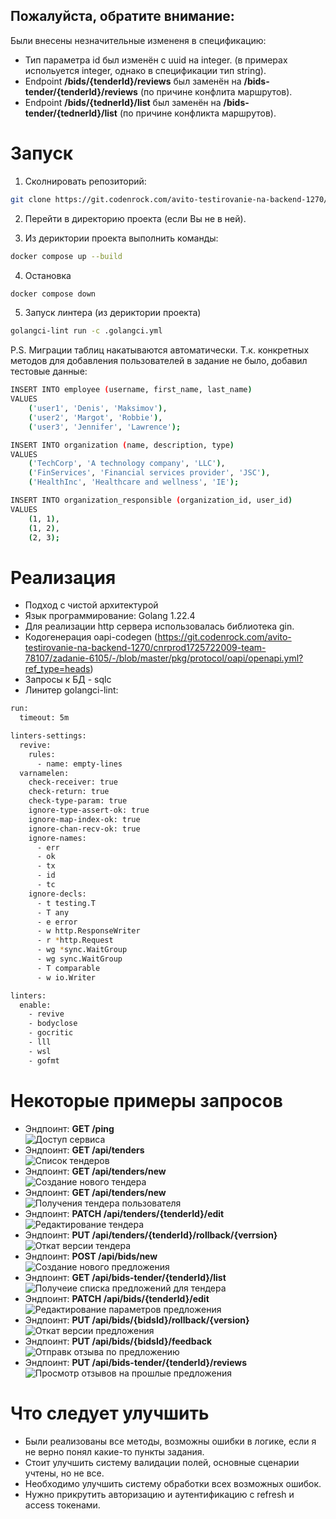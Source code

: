 ## Пожалуйста, обратите внимание:
Были внесены незначительные измененя в спецификацию:
 - Тип параметра id был изменён с uuid на integer. (в примерах испольуется integer, однако в спецификации тип string).  
 - Endpoint **/bids/{tenderId}/reviews** был заменён на **/bids-tender/{tenderId}/reviews** (по причине конфлита маршрутов).  
 - Endpoint **/bids/{tednerId}/list** был заменён на **/bids-tender/{tednerId}/list** (по причине конфликта маршрутов).  

# Запуск  

1. Сколнировать репозиторий:
```bash   
git clone https://git.codenrock.com/avito-testirovanie-na-backend-1270/cnrprod1725722009-team-78107/zadanie-6105.git  
```
2. Перейти в директорию проекта (если Вы не в ней).  

3. Из дериктории проекта выполнить команды:  
```bash      
docker compose up --build 
```
4. Остановка  
```bash      
docker compose down
```
5. Запуск линтера (из дериктории проекта)
```bash
golangci-lint run -c .golangci.yml
```
P.S. Миграции таблиц накатываются автоматически. Т.к. конкретных методов для добавления пользователей в задание не было, добавил тестовые данные:  
```bash      
INSERT INTO employee (username, first_name, last_name)
VALUES
    ('user1', 'Denis', 'Maksimov'),
    ('user2', 'Margot', 'Robbie'),
    ('user3', 'Jennifer', 'Lawrence');

INSERT INTO organization (name, description, type)
VALUES
    ('TechCorp', 'A technology company', 'LLC'),
    ('FinServices', 'Financial services provider', 'JSC'),
    ('HealthInc', 'Healthcare and wellness', 'IE');

INSERT INTO organization_responsible (organization_id, user_id)
VALUES
    (1, 1),
    (1, 2), 
    (2, 3);
```

# Реализация  
- Подход с чистой архитектурой  
- Язык программирование: Golang 1.22.4  
- Для реализации http сервера использовалась библиотека gin.
- Кодогенерация oapi-codegen (https://git.codenrock.com/avito-testirovanie-na-backend-1270/cnrprod1725722009-team-78107/zadanie-6105/-/blob/master/pkg/protocol/oapi/openapi.yml?ref_type=heads)
- Запросы к БД - sqlc 
- Линитер golangci-lint:  

```bash  
run:
  timeout: 5m

linters-settings:
  revive:
    rules:
      - name: empty-lines
  varnamelen:
    check-receiver: true
    check-return: true
    check-type-param: true
    ignore-type-assert-ok: true
    ignore-map-index-ok: true
    ignore-chan-recv-ok: true
    ignore-names:
      - err
      - ok
      - tx
      - id
      - tc 
    ignore-decls:
      - t testing.T
      - T any
      - e error
      - w http.ResponseWriter
      - r *http.Request
      - wg *sync.WaitGroup
      - wg sync.WaitGroup
      - T comparable
      - w io.Writer

linters:
  enable:
    - revive
    - bodyclose
    - gocritic
    - lll
    - wsl
    - gofmt
```  
# Некоторые примеры запросов 
 - Эндпоинт: **GET /ping**  
   ![Доступ сервиса](images/1.png)  
 - Эндпоинт: **GET /api/tenders**  
   ![Список тендеров](images/2.png)  
 - Эндпоинт: **GET /api/tenders/new**  
   ![Создание нового тендера](images/3.png)  
 - Эндпоинт: **GET /api/tenders/new**  
   ![Получения тендера пользователя](images/4.png)  
 - Эндпоинт: **PATCH /api/tenders/{tenderId}/edit**  
   ![Редактирование тендера](images/5.png)  
 - Эндпоинт: **PUT /api/tenders/{tenderId}/rollback/{verrsion}**  
   ![Откат версии тендера](images/6.png)  
 - Эндпоинт: **POST /api/bids/new**    
   ![Создание нового предложения](images/7.png)  
 - Эндпоинт: **GET /api/bids-tender/{tenderId}/list**  
   ![Получеие списка предложений для тендера](images/8.png)   
 - Эндпоинт: **PATCH /api/bids/{tenderId}/edit**   
   ![Редактирование параметров предложения](images/9.png)   
 - Эндпоинт: **PUT /api/bids/{bidsId}/rollback/{version}**   
   ![Откат версии предложения](images/10.png)  
 - Эндпоинт: **PUT /api/bids/{bidsId}/feedback**  
   ![Отправк отзыва по предложению](images/11.png)   
 - Эндпоинт: **PUT /api/bids-tender/{tenderId}/reviews**   
   ![Просмотр отзывов на прошлые предложения](images/12.png) 

# Что следует улучшить  
- Были реализованы все методы, возможны ошибки в логике, если я не верно понял какие-то пункты задания.  
- Стоит улучшить систему валидации полей, основные сценарии учтены, но не все.  
- Необходимо улучшить систему обработки всех возможных ошибок.  
- Нужно прикрутить авторизацию и аутентификацию с refresh и access токенами.   